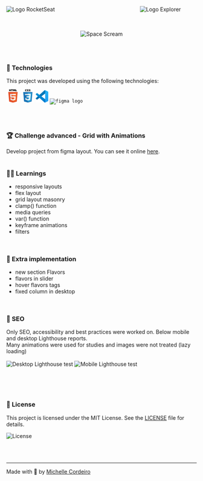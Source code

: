 <!--Banner session-->
<p>
  <img src="https://i.postimg.cc/gkShTXDv/rocketseat.png" alt="Logo RocketSeat" width="180" align="left">
  <img src="https://i.postimg.cc/5tpZqB3N/explorer-logo.png" alt="Logo Explorer" width="150" align="right">
</p>
<br><br><br>

<!--About session-->
<p align="center">
  <!-- <img alt="Space Scream" src="https://i.postimg.cc/hjXcLqNw/projeto-05-desafio.png" width="500"> -->
  <img alt="Space Scream" src="./assets/projeto-05-desafio-2.gif" width="700">
</p>
<br><br>

<h3> 🚀 Technologies </h3>

This project was developed using the following technologies:
<p>
  <code><img height="35" alt="html logo" src="https://raw.githubusercontent.com/github/explore/80688e429a7d4ef2fca1e82350fe8e3517d3494d/topics/html/html.png"></code>
  <code><img height="35" alt="css logo" src="https://raw.githubusercontent.com/github/explore/80688e429a7d4ef2fca1e82350fe8e3517d3494d/topics/css/css.png"></code>
  <code><img height="33" alt="vs code logo" src="https://raw.githubusercontent.com/github/explore/80688e429a7d4ef2fca1e82350fe8e3517d3494d/topics/visual-studio-code/visual-studio-code.png"></code>
  <code><img height="33" alt="figma logo" src="https://cdn.jsdelivr.net/gh/devicons/devicon/icons/figma/figma-original.svg"/></code>
</p>
<br><br>

<h3> 🏆 Challenge advanced - Grid with Animations </h3>

Develop project from figma layout. 
You can see it online [here](https://MichelleCordeiro.github.io/rocketseat-explorer/stage-03-form-responsive-advanced-css/project-05-mobile-desafio-avancado/).
<br><br>

<h3> 👩‍💻 Learnings </h3>

 - responsive layouts
 - flex layout
 - grid layout masonry
 - clamp() function
 - media queries
 - var() function
 - keyframe animations
 - filters

<br>
<h3> 🖖 Extra implementation </h3>

 - new section Flavors
 - flavors in slider
 - hover flavors tags
 - fixed column in desktop


<br>
<h3> 🎯 SEO </h3>
Only SEO, accessibility and best practices were worked on. Below mobile and desktop Lighthouse reports.
<br>
Many animations were used for studies and images were not treated (lazy loading)
<br><br>

<img src="https://i.postimg.cc/zvS373tJ/SEO-desktop.png" alt="Desktop Lighthouse test" width="520" >
<img src="https://i.postimg.cc/ZKHCyBvH/SEO-mobile.png" alt="Mobile Lighthouse test" width="505" >



<br><br><br>

<h3> 📝 License </h3>

This project is licensed under the MIT License. See the [LICENSE](LICENSE) file for details.

<img alt="License" src="https://img.shields.io/static/v1?label=license&message=MIT&color=49AA26&labelColor=000000">

<br><br>

---

Made with 💜 by [Michelle Cordeiro](https://www.linkedin.com/in/michelle-cordeiro/)